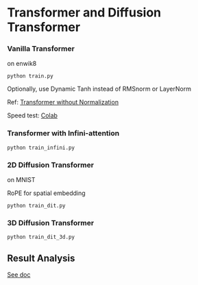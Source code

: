 # Transformer and Diffusion Transformer

### Vanilla Transformer
on enwik8
```
python train.py
```
Optionally, use Dynamic Tanh instead of RMSnorm or LayerNorm

Ref: [Transformer without Normalization](https://arxiv.org/abs/2503.10622)

Speed test: [Colab](https://colab.research.google.com/drive/1M_oksDjSleR0NDctWSPs5D6fQx6dkoaC?usp=sharing)

### Transformer with Infini-attention
```
python train_infini.py
```


### 2D Diffusion Transformer
on MNIST

RoPE for spatial embedding
```
python train_dit.py
```

### 3D Diffusion Transformer
```
python train_dit_3d.py
```


## Result Analysis
[See doc](https://docs.google.com/document/d/1orGvXJ3iO-yDa6Szqt3DEdthMRKloXFkyRdi3fPn630/edit?usp=sharing)
